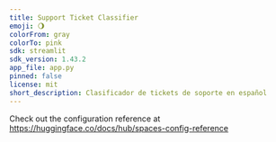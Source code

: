 ```yaml
---
title: Support Ticket Classifier
emoji: 🌖
colorFrom: gray
colorTo: pink
sdk: streamlit
sdk_version: 1.43.2
app_file: app.py
pinned: false
license: mit
short_description: Clasificador de tickets de soporte en español
---
```


Check out the configuration reference at https://huggingface.co/docs/hub/spaces-config-reference
